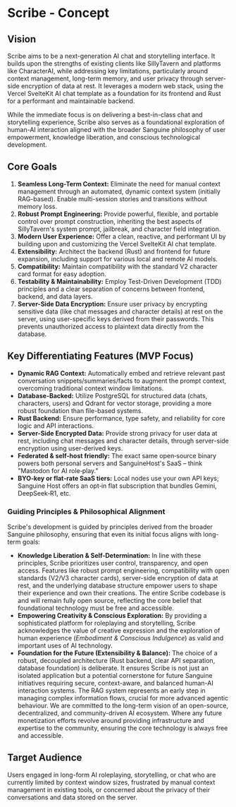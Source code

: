 # Scribe - Concept

## Vision

Scribe aims to be a next-generation AI chat and storytelling interface. It builds upon the strengths of existing clients like SillyTavern and platforms like CharacterAI, while addressing key limitations, particularly around context management, long-term memory, and user privacy through server-side encryption of data at rest. It leverages a modern web stack, using the Vercel SvelteKit AI chat template as a foundation for its frontend and Rust for a performant and maintainable backend.

While the immediate focus is on delivering a best-in-class chat and storytelling experience, Scribe also serves as a foundational exploration of human-AI interaction aligned with the broader Sanguine philosophy of user empowerment, knowledge liberation, and conscious technological development.


## Core Goals

1.  **Seamless Long-Term Context:** Eliminate the need for manual context management through an automated, dynamic context system (initially RAG-based). Enable multi-session stories and transitions without memory loss.
2.  **Robust Prompt Engineering:** Provide powerful, flexible, and portable control over prompt construction, inheriting the best aspects of SillyTavern's system prompt, jailbreak, and character field integration.
3.  **Modern User Experience:** Offer a clean, reactive, and performant UI by building upon and customizing the Vercel SvelteKit AI chat template.
4.  **Extensibility:** Architect the backend (Rust) and frontend for future expansion, including support for various local and remote AI models.
5.  **Compatibility:** Maintain compatibility with the standard V2 character card format for easy adoption.
6.  **Testability & Maintainability:** Employ Test-Driven Development (TDD) principles and a clear separation of concerns between frontend, backend, and data layers.
7.  **Server-Side Data Encryption:** Ensure user privacy by encrypting sensitive data (like chat messages and character details) at rest on the server, using user-specific keys derived from their passwords. This prevents unauthorized access to plaintext data directly from the database.

## Key Differentiating Features (MVP Focus)

*   **Dynamic RAG Context:** Automatically embed and retrieve relevant past conversation snippets/summaries/facts to augment the prompt context, overcoming traditional context window limitations.
*   **Database-Backed:** Utilize PostgreSQL for structured data (chats, characters, users) and Qdrant for vector storage, providing a more robust foundation than file-based systems.
*   **Rust Backend:** Ensure performance, type safety, and reliability for core logic and API interactions.
*   **Server-Side Encrypted Data:** Provide strong privacy for user data at rest, including chat messages and character details, through server-side encryption using user-derived keys.
*   **Federated & self‑host friendly:** The exact same open‑source binary powers both personal servers and SanguineHost's SaaS – think "Mastodon for AI role‑play."
*   **BYO‑key or flat‑rate SaaS tiers:** Local nodes use your own API keys; Sanguine Host offers an opt‑in flat subscription that bundles Gemini, DeepSeek‑R1, etc.

### Guiding Principles & Philosophical Alignment

Scribe's development is guided by principles derived from the broader Sanguine philosophy, ensuring that even its initial focus aligns with long-term goals:

*   **Knowledge Liberation & Self-Determination:** In line with these principles, Scribe prioritizes user control, transparency, and open access. Features like robust prompt engineering, compatibility with open standards (V2/V3 character cards), server-side encryption of data at rest, and the underlying database structure empower users to shape their experience and own their creations. The entire Scribe codebase is and will remain fully open source, reflecting the core belief that foundational technology must be free and accessible.
*   **Empowering Creativity & Conscious Exploration:** By providing a sophisticated platform for roleplaying and storytelling, Scribe acknowledges the value of creative expression and the exploration of human experience (*Embodiment & Conscious Indulgence*) as valid and important uses of AI technology.
*   **Foundation for the Future (Extensibility & Balance):** The choice of a robust, decoupled architecture (Rust backend, clear API separation, database foundation) is deliberate. It ensures Scribe is not just an isolated application but a potential cornerstone for future Sanguine initiatives requiring secure, context-aware, and balanced human-AI interaction systems. The RAG system represents an early step in managing complex information flows, crucial for more advanced agentic behaviour. We are committed to the long-term vision of an open-source, decentralized, and community-driven AI ecosystem. Where any future monetization efforts revolve around providing infrastructure and expertise to the community, ensuring the core technology is always free and accessible.

## Target Audience

Users engaged in long-form AI roleplaying, storytelling, or chat who are currently limited by context window sizes, frustrated by manual context management in existing tools, or concerned about the privacy of their conversations and data stored on the server.